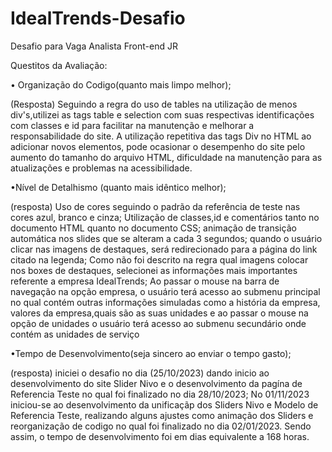 # IdealTrends-Desafio
Desafio para Vaga Analista Front-end JR

Questitos da Avaliação:

• Organização do Codigo(quanto mais limpo melhor);

(Resposta) 
Seguindo a regra do uso de tables na utilização de menos div's,utilizei as tags table e selection com suas respectivas identificações com classes e id para facilitar na manutenção e melhorar a responsabilidade do site.
A utilização repetitiva das tags Div no HTML ao adicionar novos elementos, pode ocasionar o desempenho do site pelo aumento do tamanho do arquivo HTML, dificuldade na manutenção para as atualizações e problemas na acessibilidade. 

•Nível de Detalhismo (quanto mais idêntico melhor);

(resposta)
Uso de cores seguindo o padrão da referência de teste nas cores azul, branco e cinza;
Utilização de classes,id e comentários tanto no documento HTML quanto no documento CSS;
animação de transição automática nos slides que se alteram a cada 3 segundos; quando o usuário clicar nas imagens de destaques, será redirecionado para a página do link citado na legenda; Como não foi descrito na regra qual imagens colocar nos boxes de destaques, selecionei as informações mais importantes referente a  empresa IdealTrends; Ao passar o mouse na barra de navegação na opção empresa, o usuário terá acesso ao submenu principal no qual contém outras informações simuladas como a história da empresa, valores da empresa,quais são as suas unidades e ao passar o mouse na opção de unidades o usuário terá acesso ao submenu secundário onde contém as unidades de serviço 

•Tempo de Desenvolvimento(seja sincero ao enviar o tempo gasto);

(resposta)
iniciei o desafio no dia (25/10/2023) dando inicio ao desenvolvimento do site Slider Nivo e o desenvolvimento da pagína de Referencia Teste no qual foi finalizado  no dia 28/10/2023;
No 01/11/2023  iniciou-se ao desenvolvimento da unificaçãp dos Sliders Nivo e Modelo de Referencia Teste, realizando alguns ajustes 
como animação dos Sliders e reorganização de codigo no qual foi finalizado no dia 02/01/2023. 
Sendo assim, o tempo de desenvolvimento foi em  dias equivalente a 168 horas.
